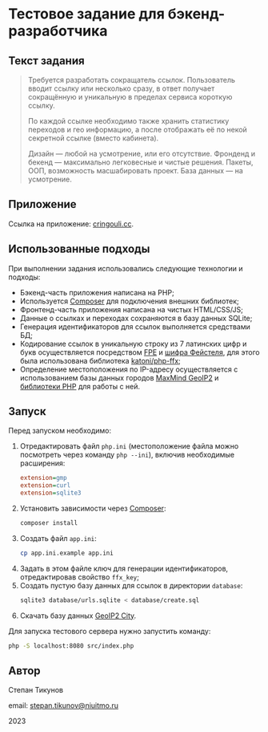 # Тестовое задание для бэкенд-разработчика

## Текст задания

>Требуется разработать сокращатель ссылок. Пользователь вводит ссылку или несколько сразу, в ответ получает сокращённую и уникальную в пределах сервиса короткую ссылку. 
>
>По каждой ссылке необходимо также хранить статистику переходов и гео информацию, а после отображать её по некой секретной ссылке (вместо кабинета).
>
>Дизайн — любой на усмотрение, или его отсутствие. Фронденд и бекенд — максимально легковесные и чистые решения. Пакеты, ООП, возможность масшабировать проект. База данных — на усмотрение.

## Приложение

Ссылка на приложение: [cringouli.cc](https://cringouli.cc).

## Использованные подходы

При выполнении задания использовались следующие технологии и подходы:
- Бэкенд-часть приложения написана на PHP;
- Используется [Composer](https://getcomposer.org/doc/00-intro.md) для подключения внешних библиотек;
- Фронтенд-часть приложения написана на чистых HTML/CSS/JS;
- Данные о ссылках и переходах сохраняются в базу данных SQLite;
- Генерация идентификаторов для ссылок выполняется средствами БД;
- Кодирование ссылок в уникальную строку из 7 латинских цифр и букв осуществляется посредством [FPE](https://en.wikipedia.org/wiki/Format-preserving_encryption) и [шифра Фейстеля](https://en.wikipedia.org/wiki/Feistel_cipher), для этого была использована библиотека [katoni/php-ffx](https://github.com/katoni/php-ffx);
- Определение местоположения по IP-адресу осуществляется с использованием базы данных городов [MaxMind GeoIP2](https://www.maxmind.com/en/geoip2-city) и [библиотеки PHP](https://github.com/maxmind/GeoIP2-php) для работы с ней.

## Запуск

Перед запуском необходимо:
1. Отредактировать файл `php.ini` (местоположение файла можно посмотреть через команду `php --ini`), включив необходимые расширения:
   ```ini
   extension=gmp
   extension=curl
   extension=sqlite3
   ```
1. Установить зависимости через [Composer](https://getcomposer.org/doc/00-intro.md):
   ```bash
   composer install
   ```
1. Создать файл `app.ini`:
   ```bash
   cp app.ini.example app.ini
   ```
1. Задать в этом файле ключ для генерации идентификаторов, отредактировав свойство `ffx_key`;
1. Создать пустую базу данных для ссылок в директории `database`:
   ```bash
   sqlite3 database/urls.sqlite < database/create.sql
   ```
1. Скачать базу данных [GeoIP2 City](https://www.maxmind.com/en/geoip2-city).

Для запуска тестового сервера нужно запустить команду:
```bash
php -S localhost:8080 src/index.php
```

## Автор
Степан Тикунов

email: stepan.tikunov@niuitmo.ru

2023

